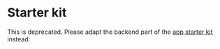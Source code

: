 # Starter kit

This is deprecated. Please adapt the backend part of the [app starter kit](https://github.com/digipolisantwerp/starter-kit_app_nodejs) instead.
